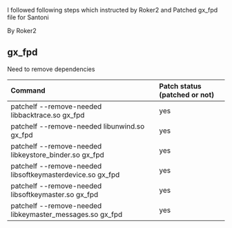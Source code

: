 I followed following steps which instructed by Roker2 and Patched gx_fpd file for Santoni

By Roker2

## gx_fpd

Need to remove dependencies

| Command                                                   | Patch status (patched or not) |
| :-------------------------------------------------------- | :---------------------------- |
| patchelf --remove-needed libbacktrace.so gx_fpd           | yes                           |
| patchelf --remove-needed libunwind.so gx_fpd              | yes                           |
| patchelf --remove-needed libkeystore_binder.so gx_fpd     | yes                           |
| patchelf --remove-needed libsoftkeymasterdevice.so gx_fpd | yes                           |
| patchelf --remove-needed libsoftkeymaster.so gx_fpd       | yes                           |
| patchelf --remove-needed libkeymaster_messages.so gx_fpd  | yes                           |
